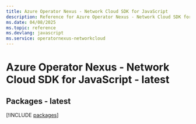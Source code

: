 ```yaml
---
title: Azure Operator Nexus - Network Cloud SDK for JavaScript
description: Reference for Azure Operator Nexus - Network Cloud SDK for JavaScript
ms.date: 04/08/2025
ms.topic: reference
ms.devlang: javascript
ms.service: operatornexus-networkcloud
---
```

# Azure Operator Nexus - Network Cloud SDK for JavaScript - latest
## Packages - latest
[!INCLUDE [packages](operator-nexus---network-cloud-index.md)]
